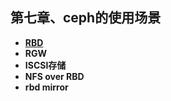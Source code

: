 ## 第七章、ceph的使用场景

- [**RBD**](section1/README.md)
- **RGW**
- **ISCSI存储**
- **NFS over RBD**
- **rbd mirror**


